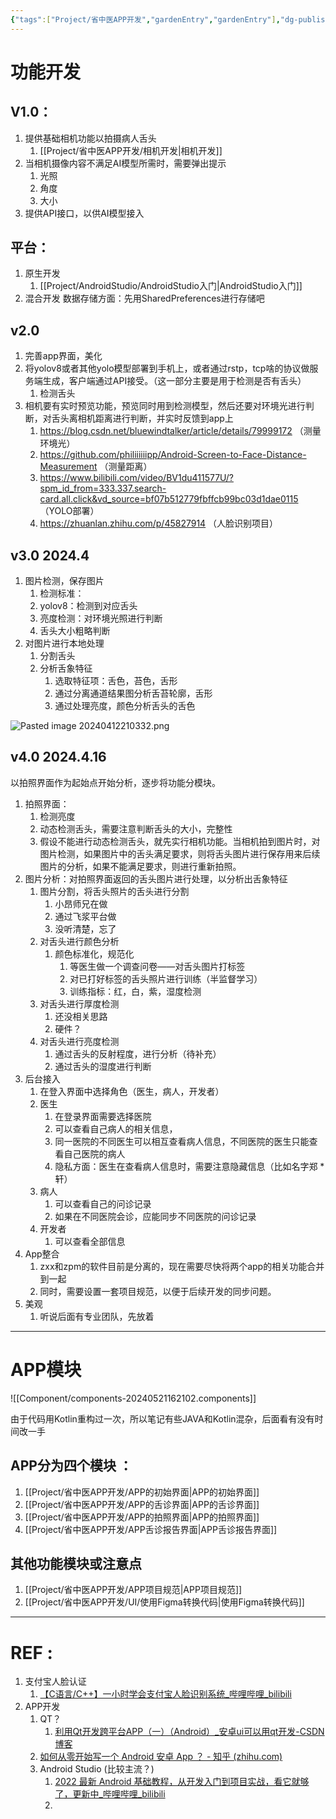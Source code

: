 ```yaml
---
{"tags":["Project/省中医APP开发","gardenEntry","gardenEntry"],"dg-publish":true,"dg-home":"true","permalink":"/Project/省中医APP开发/省中医APP开发/","dgPassFrontmatter":true}
---
```


# 功能开发
## V1.0：
1. 提供基础相机功能以拍摄病人舌头
	1. [[Project/省中医APP开发/相机开发\|相机开发]]
2. 当相机摄像内容不满足AI模型所需时，需要弹出提示
	1. 光照
	2. 角度
	3. 大小
3. 提供API接口，以供AI模型接入
## 平台：
1. 原生开发
	1. [[Project/AndroidStudio/AndroidStudio入门\|AndroidStudio入门]]
2. 混合开发
数据存储方面：先用SharedPreferences进行存储吧
## v2.0
1. 完善app界面，美化
2. 将yolov8或者其他yolo模型部署到手机上，或者通过rstp，tcp啥的协议做服务端生成，客户端通过API接受。（这一部分主要是用于检测是否有舌头）
	1. 检测舌头
3. 相机要有实时预览功能，预览同时用到检测模型，然后还要对环境光进行判断，对舌头离相机距离进行判断，并实时反馈到app上
	1. https://blog.csdn.net/bluewindtalker/article/details/79999172 （测量环境光）
	2. https://github.com/philiiiiiipp/Android-Screen-to-Face-Distance-Measurement （测量距离）
	3. https://www.bilibili.com/video/BV1du411577U/?spm_id_from=333.337.search-card.all.click&vd_source=bf07b512779fbffcb99bc03d1dae0115 （YOLO部署）
	4. https://zhuanlan.zhihu.com/p/45827914 （人脸识别项目）
## v3.0  2024.4
1. 图片检测，保存图片
	1. 检测标准：
	2. yolov8：检测到对应舌头
	3. 亮度检测：对环境光照进行判断
	4. 舌头大小粗略判断
2. 对图片进行本地处理
	1. 分割舌头
	2. 分析舌象特征
		1. 选取特征项：舌色，苔色，舌形
		2. 通过分离通道结果图分析舌苔轮廓，舌形
		3. 通过处理亮度，颜色分析舌头的舌色

![Pasted image 20240412210332.png](/img/user/Project/%E7%9C%81%E4%B8%AD%E5%8C%BBAPP%E5%BC%80%E5%8F%91/%E5%9B%BE%E7%89%87/Pasted%20image%2020240412210332.png)


## v4.0   2024.4.16
以拍照界面作为起始点开始分析，逐步将功能分模块。
1. 拍照界面：
	1. 检测亮度
	2. 动态检测舌头，需要注意判断舌头的大小，完整性
	3. 假设不能进行动态检测舌头，就先实行相机功能。当相机拍到图片时，对图片检测，如果图片中的舌头满足要求，则将舌头图片进行保存用来后续图片的分析，如果不能满足要求，则进行重新拍照。
2. 图片分析：对拍照界面返回的舌头图片进行处理，以分析出舌象特征
	1. 图片分割，将舌头照片的舌头进行分割
		1. 小昂师兄在做
		2. 通过飞浆平台做
		3. 没听清楚，忘了
	2. 对舌头进行颜色分析
		1. 颜色标准化，规范化
			1. 等医生做一个调查问卷——对舌头图片打标签
			2. 对已打好标签的舌头照片进行训练（半监督学习）
			3. 训练指标：红，白，紫，湿度检测
	3. 对舌头进行厚度检测
		1. 还没相关思路
		2. 硬件？
	4. 对舌头进行亮度检测
		1. 通过舌头的反射程度，进行分析（待补充）
		2. 通过舌头的湿度进行判断
3. 后台接入
	1. 在登入界面中选择角色（医生，病人，开发者）
	2. 医生
		1. 在登录界面需要选择医院
		2. 可以查看自己病人的相关信息，
		3. 同一医院的不同医生可以相互查看病人信息，不同医院的医生只能查看自己医院的病人
		4. 隐私方面：医生在查看病人信息时，需要注意隐藏信息（比如名字郑 * 轩）
	3. 病人
		1. 可以查看自己的问诊记录
		2. 如果在不同医院会诊，应能同步不同医院的问诊记录
	4. 开发者
		1. 可以查看全部信息
4. App整合
	1. zxx和zpm的软件目前是分离的，现在需要尽快将两个app的相关功能合并到一起
	2. 同时，需要设置一套项目规范，以便于后续开发的同步问题。
5. 美观
	1. 听说后面有专业团队，先放着

---
# APP模块
![[Component/components-20240521162102.components]]

由于代码用Kotlin重构过一次，所以笔记有些JAVA和Kotlin混杂，后面看有没有时间改一手
## APP分为四个模块 ：
1. [[Project/省中医APP开发/APP的初始界面\|APP的初始界面]]
2. [[Project/省中医APP开发/APP的舌诊界面\|APP的舌诊界面]]
3. [[Project/省中医APP开发/APP的拍照界面\|APP的拍照界面]]
4. [[Project/省中医APP开发/APP舌诊报告界面\|APP舌诊报告界面]]

## 其他功能模块或注意点
1. [[Project/省中医APP开发/APP项目规范\|APP项目规范]]
2. [[Project/省中医APP开发/UI/使用Figma转换代码\|使用Figma转换代码]]



---
# REF :
1. 支付宝人脸认证
	1. [【C语言/C++】一小时学会支付宝人脸识别系统_哔哩哔哩_bilibili](https://www.bilibili.com/video/BV1io4y127yC/?spm_id_from=333.337.search-card.all.click&vd_source=ed636aea03b32e53457a090439165487)
2. APP开发
	1. QT？
		1. [利用Qt开发跨平台APP（一）（Android）_安卓ui可以用qt开发-CSDN博客](https://blog.csdn.net/wikichan/article/details/77679783)
	2. [如何从零开始写一个 Android 安卓 App ？ - 知乎 (zhihu.com)](https://zhuanlan.zhihu.com/p/442096241)
	3. Android Studio (比较主流？)
		1. [2022 最新 Android 基础教程，从开发入门到项目实战，看它就够了，更新中_哔哩哔哩_bilibili](https://www.bilibili.com/video/BV19U4y1R7zV/?spm_id_from=333.337.search-card.all.click&vd_source=ed636aea03b32e53457a090439165487)
		2. 

